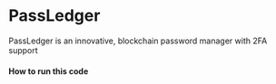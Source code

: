 # PassLedger
PassLedger is an innovative, blockchain password manager with 2FA support

#### How to run this code
